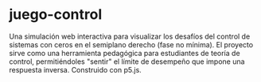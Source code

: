 # juego-control
Una simulación web interactiva para visualizar los desafíos del control de sistemas con ceros en el semiplano derecho (fase no mínima). El proyecto sirve como una herramienta pedagógica para estudiantes de teoría de control, permitiéndoles "sentir" el límite de desempeño que impone una respuesta inversa. Construido con p5.js.
